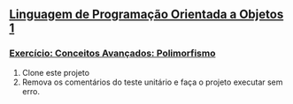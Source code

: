 ## [Linguagem de Programação Orientada a Objetos 1](https://rodrigonoll.github.io/aula/lpoo-1.html)

### [Exercício: Conceitos Avançados: Polimorfismo](https://rodrigonoll.github.io/aula/java-avancado/#/4)

1. Clone este projeto 
2. Remova os comentários do teste unitário e faça o projeto executar sem erro.
